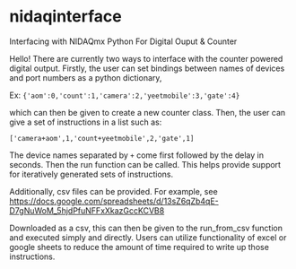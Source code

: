 # nidaqinterface
Interfacing with NIDAQmx Python For Digital Ouput &amp; Counter

Hello! There are currently two ways to interface  with the counter powered digital output.
Firstly, the user can set bindings between names of devices and port numbers as a python dictionary,

Ex: ``{'aom':0,'count':1,'camera':2,'yeetmobile':3,'gate':4}``

which can then be given to create a new counter class.
Then, the user can give a set of instructions in a list such as:

``['camera+aom',1,'count+yeetmobile',2,'gate',1]``

The device names separated by ``+`` come first followed by the delay in seconds. Then the run function can be called. This helps provide support for iteratively generated sets of instructions.

Additionally, csv files can be provided. For example, see https://docs.google.com/spreadsheets/d/13sZ6qZb4qE-D7gNuWoM_5hjdPfuNFFxXkazGccKCVB8

Downloaded as a csv, this can then be given to the run_from_csv function and executed simply and directly. Users can utilize functionality of excel or google sheets to reduce
the amount of time required to write up those instructions.
